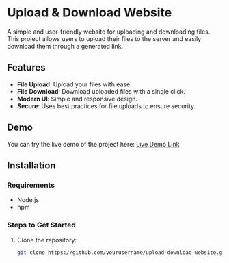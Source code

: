 # Upload & Download Website

A simple and user-friendly website for uploading and downloading files. This project allows users to upload their files to the server and easily download them through a generated link.

## Features
- **File Upload**: Upload your files with ease.
- **File Download**: Download uploaded files with a single click.
- **Modern UI**: Simple and responsive design.
- **Secure**: Uses best practices for file uploads to ensure security.

## Demo
You can try the live demo of the project here: [Live Demo Link](https://example.com)

## Installation

### Requirements
- Node.js
- npm

### Steps to Get Started
1. Clone the repository:
   ```bash
   git clone https://github.com/yourusername/upload-download-website.git